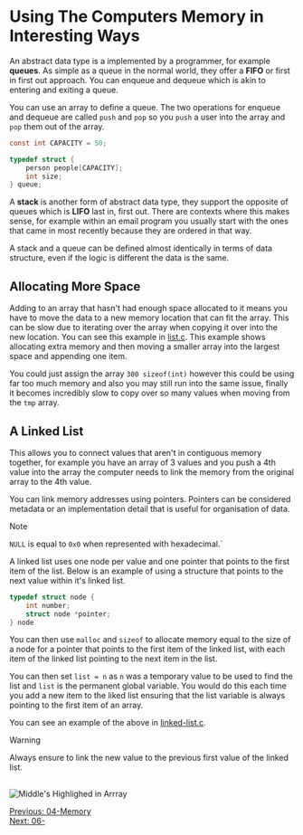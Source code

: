 # Using The Computers Memory in Interesting Ways

An abstract data type is a implemented by a programmer, for example __queues__. As simple as a queue in the normal world, they offer a __FIFO__ or first in first out approach. You can enqueue and dequeue which is akin to entering and exiting a queue. 

You can use an array to define a queue. The two operations for enqueue and dequeue are called `push` and `pop` so you `push` a user into the array and `pop` them out of the array. 

```c
const int CAPACITY = 50;

typedef struct {
    person people[CAPACITY];
    int size;
} queue;
```

A __stack__ is another form of abstract data type, they support the opposite of queues which is __LIFO__ last in, first out. There are contexts where this makes sense, for example within an email program you usually start with the ones that came in most recently because they are ordered in that way.

A stack and a queue can be defined almost identically in terms of data structure, even if the logic is different the data is the same.

## Allocating More Space

Adding to an array that hasn't had enough space allocated to it means you have to move the data to a new memory location that can fit the array. This can be slow due to iterating over the array when copying it over into the new location. You can see this example in [list.c](./list.c). This example shows allocating extra memory and then moving a smaller array into the largest space and appending one item.

You could just assign the array `300 sizeof(int)` however this could be using far too much memory and also you may still run into the same issue, finally it becomes incredibly slow to copy over so many values when moving from the `tmp` array.

## A Linked List

This allows you to connect values that aren't in contiguous memory together, for example you have an array of 3 values and you push a 4th value into the array the computer needs to link the memory from the original array to the 4th value.

You can link memory addresses using pointers. Pointers can be considered metadata or an implementation detail that is useful for organisation of data. 

> [!NOTE]
> `NULL` is equal to `0x0` when represented with hexadecimal.`

A linked list uses one node per value and one pointer that points to the first item of the list.  Below is an example of using a structure that points to the next value within it's linked list.

``` c 
typedef struct node {
    int number;
    struct node *pointer;
} node
```

You can then use `malloc` and `sizeof` to allocate memory equal to the size of a node for a pointer that points to the first item of the linked list, with each item of the linked list pointing to the next item in the list.

You can then set `list = n` as `n` was a temporary value to be used to find the list and `list` is the permanent global variable. You would do this each time you add a new item to the liked list ensuring that the list variable is always pointing to the first item of an array.

You can see an example of the above in [linked-list.c](./linked-list.c).

> [!WARNING]
> Always ensure to link the new value to the previous first value of the linked list.

## 

![Middle's Highlighed in Arrray](https://github.com/maclong9/harvard-compsci/assets/115668288/683f9f23-5609-426f-be1c-5590b60a5f11)

[Previous: 04-Memory](../04-Memory/README.md) <br />
[Next: 06-](../06-) 
